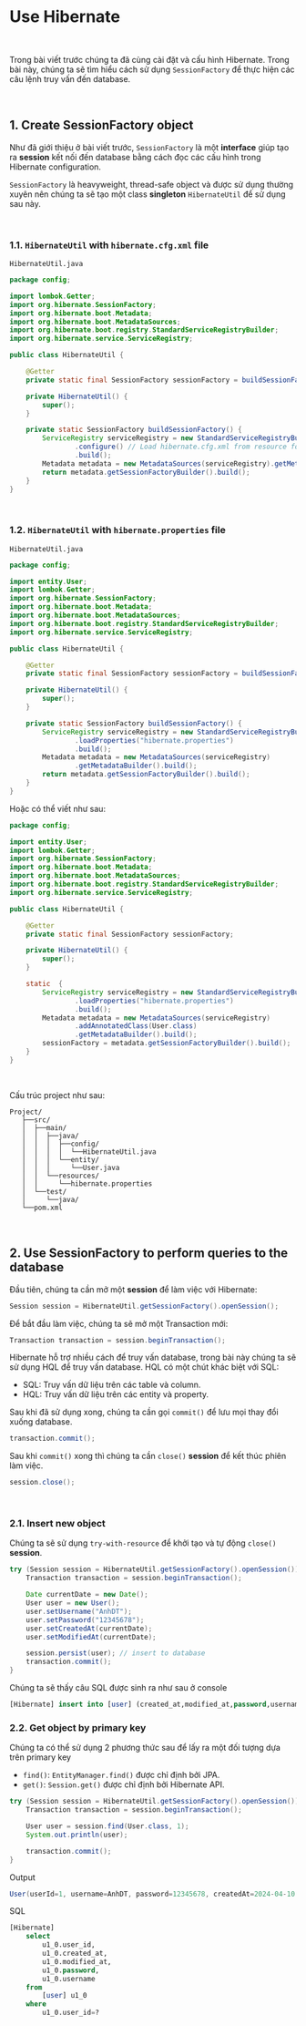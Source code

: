 # Use Hibernate

<br />

Trong bài viết trước chúng ta đã cùng cài đặt và cấu hình Hibernate. Trong bài này, chúng ta sẽ tìm hiểu cách sử dụng `SessionFactory` để thực hiện các câu lệnh truy vấn đến database.

<br />

## 1. Create SessionFactory object

Như đã giới thiệu ở bài viết trước, `SessionFactory` là một __interface__ giúp tạo ra __session__ kết nối đến database bằng cách đọc các cấu hình trong Hibernate configuration.

`SessionFactory` là heavyweight, thread-safe object và được sử dụng thường xuyên nên chúng ta sẽ tạo một class __singleton__ `HibernateUtil` để sử dụng sau này.

<br />

### 1.1. `HibernateUtil` with `hibernate.cfg.xml` file

`HibernateUtil.java`

```java
package config;

import lombok.Getter;
import org.hibernate.SessionFactory;
import org.hibernate.boot.Metadata;
import org.hibernate.boot.MetadataSources;
import org.hibernate.boot.registry.StandardServiceRegistryBuilder;
import org.hibernate.service.ServiceRegistry;

public class HibernateUtil {

    @Getter
    private static final SessionFactory sessionFactory = buildSessionFactory();

    private HibernateUtil() {
        super();
    }

    private static SessionFactory buildSessionFactory() {
        ServiceRegistry serviceRegistry = new StandardServiceRegistryBuilder()
                .configure() // Load hibernate.cfg.xml from resource folder by default
                .build();
        Metadata metadata = new MetadataSources(serviceRegistry).getMetadataBuilder().build();
        return metadata.getSessionFactoryBuilder().build();
    }
}
```

<br />

### 1.2. `HibernateUtil` with `hibernate.properties` file

`HibernateUtil.java`

```java
package config;

import entity.User;
import lombok.Getter;
import org.hibernate.SessionFactory;
import org.hibernate.boot.Metadata;
import org.hibernate.boot.MetadataSources;
import org.hibernate.boot.registry.StandardServiceRegistryBuilder;
import org.hibernate.service.ServiceRegistry;

public class HibernateUtil {

    @Getter
    private static final SessionFactory sessionFactory = buildSessionFactory();

    private HibernateUtil() {
        super();
    }

    private static SessionFactory buildSessionFactory() {
        ServiceRegistry serviceRegistry = new StandardServiceRegistryBuilder()
                .loadProperties("hibernate.properties")
                .build();
        Metadata metadata = new MetadataSources(serviceRegistry)
                .getMetadataBuilder().build();
        return metadata.getSessionFactoryBuilder().build();
    }
}

```

Hoặc có thể viết như sau:

```java
package config;

import entity.User;
import lombok.Getter;
import org.hibernate.SessionFactory;
import org.hibernate.boot.Metadata;
import org.hibernate.boot.MetadataSources;
import org.hibernate.boot.registry.StandardServiceRegistryBuilder;
import org.hibernate.service.ServiceRegistry;

public class HibernateUtil {

    @Getter
    private static final SessionFactory sessionFactory;

    private HibernateUtil() {
        super();
    }

    static  {
        ServiceRegistry serviceRegistry = new StandardServiceRegistryBuilder() //
                .loadProperties("hibernate.properties")
                .build();
        Metadata metadata = new MetadataSources(serviceRegistry)
                .addAnnotatedClass(User.class)
                .getMetadataBuilder().build();
        sessionFactory = metadata.getSessionFactoryBuilder().build();
    }
}
```

<br />

Cấu trúc project như sau:

```
Project/
   ├──src/  
   │  ├──main/
   │  │  ├──java/
   │  │  │  ├──config/
   │  │  │  │  └──HibernateUtil.java
   │  │  │  └──entity/
   │  │  │     └──User.java
   │  │  └──resources/
   │  │     └──hibernate.properties
   │  └──test/
   │     └──java/
   └──pom.xml
```

<br />

## 2. Use SessionFactory to perform queries to the database

Đầu tiên, chúng ta cần mở một __session__ để làm việc với Hibernate:
```java
Session session = HibernateUtil.getSessionFactory().openSession();
```

Để bắt đầu làm việc, chúng ta sẽ mở một Transaction mới:
```java
Transaction transaction = session.beginTransaction();
```

Hibernate hỗ trợ nhiều cách để truy vấn database, trong bài này chúng ta sẽ sử dụng HQL để truy vấn database. HQL có một chút khác biệt với SQL:

- SQL: Truy vấn dữ liệu trên các table và column.
- HQL: Truy vấn dữ liệu trên các entity và property.
  
Sau khi đã sử dụng xong, chúng ta cần gọi `commit()` để lưu mọi thay đổi xuống database.
```java
transaction.commit();
```

Sau khi `commit()` xong thì chúng ta cần `close()` __session__ để kết thúc phiên làm việc.
```java
session.close();
```

<br />

### 2.1. Insert new object

Chúng ta sẽ sử dụng `try-with-resource` để khởi tạo và tự động `close()` __session__.

```java
try (Session session = HibernateUtil.getSessionFactory().openSession()) {
    Transaction transaction = session.beginTransaction();

    Date currentDate = new Date();
    User user = new User();
    user.setUsername("AnhDT");
    user.setPassword("12345678");
    user.setCreatedAt(currentDate);
    user.setModifiedAt(currentDate);

    session.persist(user); // insert to database
    transaction.commit();
}
```

Chúng ta sẽ thấy câu SQL được sinh ra như sau ở console
```sql
[Hibernate] insert into [user] (created_at,modified_at,password,username) values (?,?,?,?)
```

### 2.2. Get object by primary key

Chúng ta có thể sử dụng 2 phương thức sau để lấy ra một đối tượng dựa trên primary key

- `find()`: `EntityManager.find()` được chỉ định bởi JPA. 
- `get()`: `Session.get()` được chỉ định bởi Hibernate API.

```java
try (Session session = HibernateUtil.getSessionFactory().openSession()) {
    Transaction transaction = session.beginTransaction();

    User user = session.find(User.class, 1);
    System.out.println(user);

    transaction.commit();
}
```
Output
```java
User(userId=1, username=AnhDT, password=12345678, createdAt=2024-04-10 01:16:00.817, modifiedAt=2024-04-10 01:16:00.817)
```
SQL
```sql
[Hibernate] 
    select
        u1_0.user_id,
        u1_0.created_at,
        u1_0.modified_at,
        u1_0.password,
        u1_0.username 
    from
        [user] u1_0 
    where
        u1_0.user_id=?
```

<br />
  
